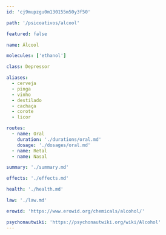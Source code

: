 ```yaml
---
id: 'cj9mupzgu0m130155m50y3f50'

path: '/psicoativos/alcool'

featured: false

name: Álcool

molecules: ['ethanol']

class: Depressor

aliases:
  - cerveja
  - pinga
  - vinho
  - destilado
  - cachaça
  - corote
  - licor

routes:
  - name: Oral
    duration: './durations/oral.md'
    dosage: './dosages/oral.md'
  - name: Retal
  - name: Nasal

summary: './summary.md'

effects: './effects.md'

health: './health.md'

law: './law.md'

erowid: 'https://www.erowid.org/chemicals/alcohol/'

psychonautwiki: 'https://psychonautwiki.org/wiki/Alcohol'
---
```

